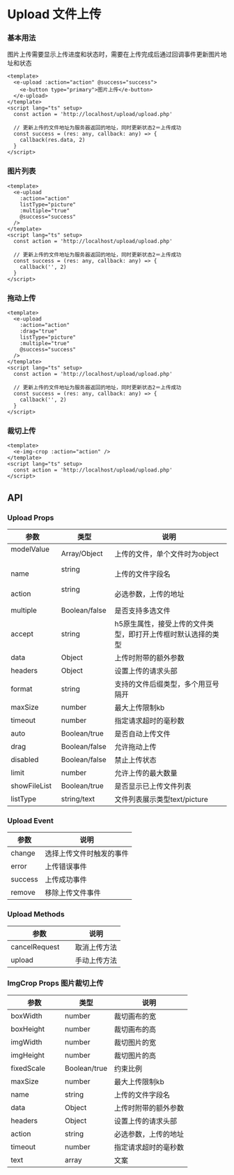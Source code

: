 # Upload 文件上传

### 基本用法

图片上传需要显示上传进度和状态时，需要在上传完成后通过回调事件更新图片地址和状态

```vue demo
<template>
  <e-upload :action="action" @success="success">
    <e-button type="primary">图片上传</e-button>
  </e-upload>
</template>
<script lang="ts" setup>
  const action = 'http://localhost/upload/upload.php'

  // 更新上传的文件地址为服务器返回的地址，同时更新状态2＝上传成功
  const success = (res: any, callback: any) => {
    callback(res.data, 2)
  }
</script>

```

### 图片列表
```vue demo
<template>
  <e-upload
    :action="action"
    listType="picture"
    :multiple="true"
    @success="success"
  />
</template>
<script lang="ts" setup>
  const action = 'http://localhost/upload/upload.php'

  // 更新上传的文件地址为服务器返回的地址，同时更新状态2＝上传成功
  const success = (res: any, callback: any) => {
    callback('', 2)
  }
</script>

```

### 拖动上传
```vue demo
<template>
  <e-upload
    :action="action"
    :drag="true"
    listType="picture"
    :multiple="true"
    @success="success"
  />
</template>
<script lang="ts" setup>
  const action = 'http://localhost/upload/upload.php'

  // 更新上传的文件地址为服务器返回的地址，同时更新状态2＝上传成功
  const success = (res: any, callback: any) => {
    callback('', 2)
  }
</script>

```

### 裁切上传
```vue demo
<template>
  <e-img-crop :action="action" />
</template>
<script lang="ts" setup>
  const action = 'http://localhost/upload/upload.php'
</script>

```

## API

### Upload Props

|参数|类型|说明|
|----------|--------------|--------|
|modelValue 　| Array/Object   |上传的文件，单个文件时为object|
|name 　　　   | string 　　　　  |上传的文件字段名|
|action 　　   | string 　　　　 |必选参数，上传的地址|
|multiple 　| Boolean/false  |是否支持多选文件|
|accept 　    | string         |h5原生属性，接受上传的文件类型，即打开上传框时默认选择的类型|
|data 　      | Object         |上传时附带的额外参数|
|headers 　   | Object         |设置上传的请求头部|
|format 　    | string         |支持的文件后缀类型，多个用豆号隔开|
|maxSize 　   | number         |最大上传限制kb|
|timeout 　   | number         |指定请求超时的毫秒数|
|auto 　| Boolean/true   |是否自动上传文件|
|drag 　      | Boolean/false  |允许拖动上传|
|disabled 　  | Boolean/false  |禁止上传状态|
|limit 　     | number         |允许上传的最大数量|
|showFileList | Boolean/true   |是否显示已上传文件列表|
|listType 　  | string/text    |文件列表展示类型text/picture|

### Upload Event

|参数|说明|
|----------|--------------|
|change     |选择上传文件时触发的事件|
|error      |上传错误事件|
|success    |上传成功事件|
|remove     |移除上传文件事件|

### Upload Methods

|参数|说明|
|----------|--------------|
|cancelRequest     |取消上传方法|
|upload　　　　　    |手动上传方法|

### ImgCrop Props 图片裁切上传

|参数|类型|说明|
|----------|--------------|--------|
|boxWidth     |number     |裁切画布的宽|
|boxHeight    |number     |裁切画布的高|
|imgWidth     |number     |裁切图片的宽|
|imgHeight    |number      |裁切图片的高|
|fixedScale   |Boolean/true|约束比例|
|maxSize 　   | number      |最大上传限制kb|
|name 　　　   | string 　　 |上传的文件字段名|
|data 　      | Object      |上传时附带的额外参数|
|headers 　   | Object      |设置上传的请求头部|
|action 　　   | string 　　　|必选参数，上传的地址|
|timeout 　   | number       |指定请求超时的毫秒数|
|text　　　　　 |array         |文案|

